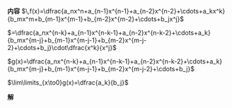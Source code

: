 **内容**
$\,f(x)=\dfrac{a_nx^n+a_{n-1}x^{n-1}+a_{n-2}x^{n-2}+\cdots+a_kx^k}{b_mx^m+b_{m-1}x^{m-1}+b_{m-2}x^{m-2}+\cdots+b_jx^j}$

$=\dfrac{a_nx^{n-k}+a_{n-1}x^{n-k-1}+a_{n-2}x^{n-k-2}+\cdots+a_k}{b_mx^{m-j}+b_{m-1}x^{m-j-1}+b_{m-2}x^{m-j-2}+\cdots+b_j}\cdot\dfrac{x^k}{x^j}$

$g(x)=\dfrac{a_nx^{n-k}+a_{n-1}x^{n-k-1}+a_{n-2}x^{n-k-2}+\cdots+a_k}{b_mx^{m-j}+b_{m-1}x^{m-j-1}+b_{m-2}x^{m-j-2}+\cdots+b_j}$

$\lim\limits_{x\to0}g(x)=\dfrac{a_k}{b_j}$

**解**
